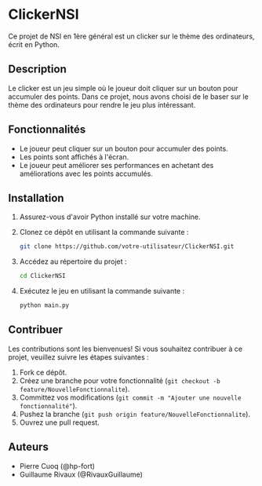 # ClickerNSI

Ce projet de NSI en 1ère général est un clicker sur le thème des ordinateurs, écrit en Python.

## Description

Le clicker est un jeu simple où le joueur doit cliquer sur un bouton pour accumuler des points. Dans ce projet, nous avons choisi de le baser sur le thème des ordinateurs pour rendre le jeu plus intéressant.

## Fonctionnalités

- Le joueur peut cliquer sur un bouton pour accumuler des points.
- Les points sont affichés à l'écran.
- Le joueur peut améliorer ses performances en achetant des améliorations avec les points accumulés.

## Installation

1. Assurez-vous d'avoir Python installé sur votre machine.
2. Clonez ce dépôt en utilisant la commande suivante :

    ```bash
    git clone https://github.com/votre-utilisateur/ClickerNSI.git
    ```

3. Accédez au répertoire du projet :

    ```bash
    cd ClickerNSI
    ```

4. Exécutez le jeu en utilisant la commande suivante :

    ```bash
    python main.py
    ```

## Contribuer

Les contributions sont les bienvenues! Si vous souhaitez contribuer à ce projet, veuillez suivre les étapes suivantes :

1. Fork ce dépôt.
2. Créez une branche pour votre fonctionnalité (`git checkout -b feature/NouvelleFonctionnalite`).
3. Committez vos modifications (`git commit -m "Ajouter une nouvelle fonctionnalité"`).
4. Pushez la branche (`git push origin feature/NouvelleFonctionnalite`).
5. Ouvrez une pull request.

## Auteurs

- Pierre Cuoq (@hp-fort)
- Guillaume Rivaux (@RivauxGuillaume)